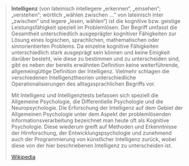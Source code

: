 > **Intelligenz** (von lateinisch intellegere „erkennen“, „einsehen“; „verstehen“; wörtlich „wählen zwischen …“ von lateinisch inter „zwischen“ und legere „lesen, wählen“) ist die kognitive bzw. geistige Leistungsfähigkeit speziell im Problemlösen. Der Begriff umfasst die Gesamtheit unterschiedlich ausgeprägter kognitiver Fähigkeiten zur Lösung eines logischen, sprachlichen, mathematischen oder sinnorientierten Problems. Da einzelne kognitive Fähigkeiten unterschiedlich stark ausgeprägt sein können und keine Einigkeit darüber besteht, wie diese zu bestimmen und zu unterscheiden sind, gibt es neben der bereits erwähnten Definition keine weiterführende, allgemeingültige Definition der Intelligenz. Vielmehr schlagen die verschiedenen Intelligenztheorien unterschiedliche Operationalisierungen des alltagssprachlichen Begriffs vor.
>
> Mit Intelligenz und Intelligenztests befassen sich speziell die Allgemeine Psychologie, die Differentielle Psychologie und die Neuropsychologie. Die Erforschung der Intelligenz auf dem Gebiet der Allgemeinen Psychologie unter dem Aspekt der problemlösenden Informationsverarbeitung bezeichnet man heute oft als Kognitive Psychologie. Diese wiederum greift auf Methoden und Erkenntnisse der Hirnforschung, der Entwicklungspsychologie und zunehmend auch der Programmierung von künstlicher Intelligenz zurück, wobei diese von der hier beschriebenen Intelligenz zu unterscheiden ist.
>
> [Wikipedia](https://de.wikipedia.org/wiki/Intelligenz)